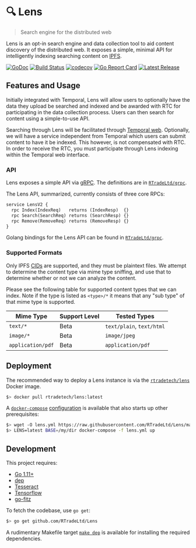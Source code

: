 # 🔍 Lens

> Search engine for the distributed web

Lens is an opt-in search engine and data collection tool to aid content discovery
of the distributed web. It exposes a simple, minimal API for intelligently indexing
searching content on [IPFS](https://ipfs.io/).

[![GoDoc](https://godoc.org/github.com/RTradeLtd/Lens?status.svg)](https://godoc.org/github.com/RTradeLtd/Lens)
[![Build Status](https://travis-ci.com/RTradeLtd/Lens.svg?branch=master)](https://travis-ci.com/RTradeLtd/Lens)
[![codecov](https://codecov.io/gh/RTradeLtd/Lens/branch/master/graph/badge.svg)](https://codecov.io/gh/RTradeLtd/Lens) 
[![Go Report Card](https://goreportcard.com/badge/github.com/RTradeLtd/Lens)](https://goreportcard.com/report/github.com/RTradeLtd/Lens)
[![Latest Release](https://img.shields.io/github/release/RTradeLtd/Lens.svg?colorB=red)](https://github.com/RTradeLtd/Lens/releases)

## Features and Usage

Initially integrated with Temporal, Lens will allow users to optionally have the
data they upload be searched and indexed and be awarded with RTC for participating
in the data collection process. Users can then search for content using a
simple-to-use API.

Searching through Lens will be facilitated through [Temporal web](https://temporal.cloud/lens).
Optionally, we will have a service independent from Temporal which users can
submit content to have it be indexed. This however, is not compensated with RTC.
In order to receive the RTC, you must participate through Lens indexing within
the Temporal web interface.

### API

Lens exposes a simple API via [gRPC](https://grpc.io/). The definitions are in
[`RTradeLtd/grpc`](https://github.com/RTradeLtd/grpc/blob/master/lensv2/service.proto).

The Lens API, summarized, currently consists of three core RPCs:

```proto
service LensV2 {
  rpc Index(IndexReq)   returns (IndexResp)  {}
  rpc Search(SearchReq) returns (SearchResp) {}
  rpc Remove(RemoveReq) returns (RemoveResp) {}
}
```

Golang bindings for the Lens API can be found in
[`RTradeLtd/grpc`](https://github.com/RTradeLtd/grpc).

### Supported Formats

Only IPFS [CIDs](https://github.com/multiformats/cid) are supported, and they
must be plaintext files. We attempt to determine the content type via mime type
sniffing, and use that to determine whether or not we can analyze the content.

Please see the following table for supported content types that we can index.
Note if the type is listed as `<type>/*` it means that any "sub type" of that
mime type is supported.

| Mime Type        | Support Level | Tested Types             |
|------------------|---------------|--------------------------|
| `text/*`         | Beta          | `text/plain`, `text/html`|
| `image/*`        | Beta          | `image/jpeg`             |
| `application/pdf`| Beta          | `application/pdf`        |

## Deployment

The recommended way to deploy a Lens instance is via the
[`rtradetech/lens`](https://cloud.docker.com/u/rtradetech/repository/docker/rtradetech/lens)
Docker image.

```sh
$> docker pull rtradetech/lens:latest
```

A [`docker-compose`](https://docs.docker.com/compose/) [configuration](/lens.yml)
is available that also starts up other prerequisites:

```sh
$> wget -O lens.yml https://raw.githubusercontent.com/RTradeLtd/Lens/master/lens.yml
$> LENS=latest BASE=/my/dir docker-compose -f lens.yml up
```

## Development

This project requires:

* [Go 1.11+](https://golang.org/dl/)
* [dep](https://github.com/golang/dep#installation)
* [Tesseract](https://github.com/tesseract-ocr/tesseract#installing-tesseract)
* [Tensorflow](https://www.tensorflow.org/install)
* [go-fitz](https://github.com/gen2brain/go-fitz#install)

To fetch the codebase, use `go get`:

```sh
$> go get github.com/RTradeLtd/Lens
```

A rudimentary Makefile target [`make dep`](https://github.com/RTradeLtd/Lens/blob/master/Makefile#L13)
is available for installing the required dependencies.
